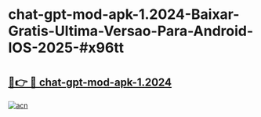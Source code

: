 # chat-gpt-mod-apk-1.2024-Baixar-Gratis-Ultima-Versao-Para-Android-IOS-2025-#x96tt

# <h2><a href="https://ainizakaria.my?title=chat-gpt-mod-apk-1.2024&ref=24M">🔗👉 🔴 chat-gpt-mod-apk-1.2024</a></h2>

[![acn](https://github.com/user-attachments/assets/0f9c940e-d8b0-45ae-aac7-cd30a18b3e1c)](https://ainizakaria.my?title=chat-gpt-mod-apk-1.2024&ref=24M)

